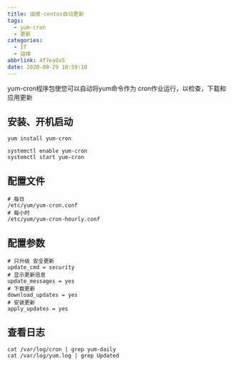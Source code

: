 ```yaml
---
title: 运维-centos自动更新
tags:
  - yum-cron
  - 更新
categories:
  - IT
  - 运维
abbrlink: 4f7ea0a5
date: 2020-09-29 10:59:10
---
```

yum-cron程序包使您可以自动将yum命令作为 cron作业运行，以检查，下载和应用更新
<!-- more -->

## 安装、开机启动
```
yum install yum-cron

systemctl enable yum-cron
systemctl start yum-cron

```

## 配置文件
```
# 每日
/etc/yum/yum-cron.conf
# 每小时
/etc/yum/yum-cron-hourly.conf
```

## 配置参数
```
# 只升级 安全更新
update_cmd = security
# 显示更新信息
update_messages = yes
# 下载更新
download_updates = yes
# 安装更新
apply_updates = yes
```

## 查看日志
```
cat /var/log/cron | grep yum-daily
cat /var/log/yum.log | grep Updated
```